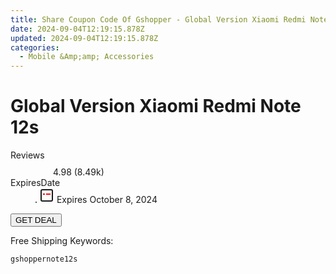 ```yaml
---
title: Share Coupon Code Of Gshopper - Global Version Xiaomi Redmi Note 12S
date: 2024-09-04T12:19:15.878Z
updated: 2024-09-04T12:19:15.878Z
categories:
  - Mobile &Amp;amp; Accessories
---
```



<main class="px-4 py-6 sm:p-6 md:px-8 md:py-10">
  <div class="mx-auto grid max-w-4xl grid-cols-1">
    <div class="relative col-start-1 row-start-1 flex flex-col-reverse rounded-lg bg-gradient-to-t from-black/75 via-black/0 p-3 sm:row-start-2 sm:bg-none sm:p-0 lg:row-start-1">
      <h1 class="mt-1 text-lg font-semibold text-white sm:text-slate-900 md:text-2xl dark:sm:text-white">Global Version Xiaomi Redmi Note 12s</h1>
    </div>
        <dl class="row-start-2 mt-4 flex items-center text-xs font-medium sm:row-start-3 sm:mt-1 md:mt-2.5 lg:row-start-2">
      <dt class="sr-only">Reviews</dt>
      <dd class="flex items-center text-indigo-600 dark:text-indigo-400">
        <svg width="24" height="24" fill="none" aria-hidden="true" class="mr-1 stroke-current dark:stroke-indigo-500">
          <path d="m12 5 2 5h5l-4 4 2.103 5L12 16l-5.103 3L9 14l-4-4h5l2-5Z" stroke-width="2" stroke-linecap="round" stroke-linejoin="round" />
        </svg>
        <span>4.98 <span class="font-normal text-slate-400">(8.49k)</span></span>
      </dd>
      <dt class="sr-only">ExpiresDate</dt>
      <dd class="flex items-center">
        <svg width="2" height="2" aria-hidden="true" fill="currentColor" class="mx-3 text-slate-300">
          <circle cx="1" cy="1" r="1" />
        </svg>
        <svg width="24" height="24" viewBox="0 0 24 24" fill="none" stroke="currentColor" stroke-width="2">
          <rect x="3" y="3" width="18" height="18" rx="2" fill="#fff" />
          <path d="M6 10L18 10" stroke="red" stroke-width="2" fill="none" />
          <path d="M10 6L10 18" stroke="#fff" stroke-width="2" fill="none" />
        </svg>
        Expires October 8, 2024      </dd>
    </dl>
    <div class="col-start-1 row-start-3 mt-4 self-center sm:col-start-2 sm:row-span-2 sm:row-start-2 sm:mt-0 lg:col-start-1 lg:row-start-3 lg:row-end-4 lg:mt-6">
      <button type="button" onClick="javascript:window.open(decodeURIComponent('https%3A%2F%2Fwww.shareasale.com%2Fu.cfm%3Fd%3D1118137%26m%3D97331%26u%3D4338022'), '_blank');void(0);" class="rounded-lg bg-red-600 px-3 py-2 text-sm font-medium leading-6 text-white">GET DEAL</button>
    </div>
    <p class="col-start-1 mt-4 text-sm leading-6 sm:col-span-2 lg:col-span-1 lg:row-start-4 lg:mt-6 dark:text-slate-400">Free Shipping Keywords: </p>
    <p class="mt-4">
      <code class="bg-purple-900 p-4 text-sm font-bold tracking-widest text-white">gshoppernote12s</code>
    </p>
  </div>
</main>